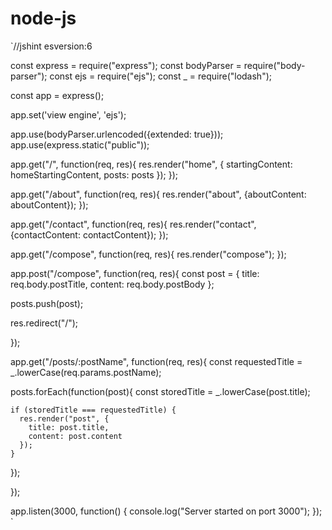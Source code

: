 # node-js

`//jshint esversion:6

const express = require("express");
const bodyParser = require("body-parser");
const ejs = require("ejs");
const _ = require("lodash");


const app = express();

app.set('view engine', 'ejs');

app.use(bodyParser.urlencoded({extended: true}));
app.use(express.static("public"));



app.get("/", function(req, res){
  res.render("home", {
    startingContent: homeStartingContent,
    posts: posts
    });
});



app.get("/about", function(req, res){
  res.render("about", {aboutContent: aboutContent});
});

app.get("/contact", function(req, res){
  res.render("contact", {contactContent: contactContent});
});

app.get("/compose", function(req, res){
  res.render("compose");
});

app.post("/compose", function(req, res){
  const post = {
    title: req.body.postTitle,
    content: req.body.postBody
  };

  posts.push(post);

  res.redirect("/");

});

app.get("/posts/:postName", function(req, res){
  const requestedTitle = _.lowerCase(req.params.postName);

  posts.forEach(function(post){
    const storedTitle = _.lowerCase(post.title);

    if (storedTitle === requestedTitle) {
      res.render("post", {
        title: post.title,
        content: post.content
      });
    }
  });

});

app.listen(3000, function() {
  console.log("Server started on port 3000");
});
 `
